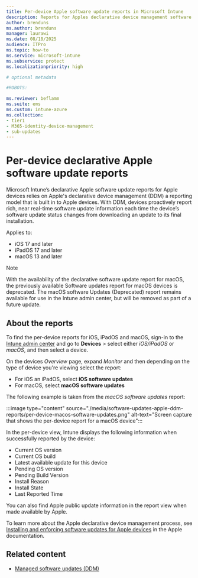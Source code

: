 ```yaml
---
title: Per-device Apple software update reports in Microsoft Intune
description: Reports for Apples declarative device management software updates in Microsoft Intune. View per-device status from each step of the software update process.
author: brenduns
ms.author: brenduns
manager: laurawi
ms.date: 08/18/2025
audience: ITPro
ms.topic: how-to
ms.service: microsoft-intune
ms.subservice: protect
ms.localizationpriority: high

# optional metadata

#ROBOTS:

ms.reviewer: beflamm
ms.suite: ems
ms.custom: intune-azure
ms.collection:
- tier1
- M365-identity-device-management
- sub-updates
---
```


# Per-device declarative Apple software update reports

Microsoft Intune’s declarative Apple software update reports for Apple devices relies on Apple's declarative device management (DDM) a reporting model that is built in to Apple devices. With DDM, devices proactively report rich, near real-time software update information each time the device’s software update status changes from downloading an update to its final installation.

Applies to:

- iOS 17 and later
- iPadOS 17 and later
- macOS 13 and later

> [!NOTE]
>
> With the availability of the declarative software update report for macOS, the previously available Software updates report for macOS devices is deprecated. The macOS software Updates (Deprecated) report remains available for use in the Intune admin center, but will be removed as part of a future update.

## About the reports

To find the per-device reports for iOS, iPadOS and macOS, sign-in to the [Intune admin center](https://go.microsoft.com/fwlink/?linkid=2109431) and go to **Devices** > select either *iOS/iPadOS* or *macOS*, and then select a device.

On the devices *Overview* page, expand *Monitor* and then depending on the type of device you're viewing select the report:

- For iOS an iPadOS, select **iOS software updates**
- For macOS, select **macOS software updates**

The following example is taken from the *macOS software updates* report:

:::image type="content" source="./media/software-updates-apple-ddm-reports/per-device-macos-software-updates.png" alt-text="Screen capture that shows the per-device report for a macOS device":::


In the per-device view, Intune displays the following information when successfully reported by the device:

- Current OS version 
- Current OS build 
- Latest available update for this device
- Pending OS version 
- Pending Build Version
- Install Reason
- Install State
- Last Reported Time

You can also find Apple public update information in the report view when made available by Apple. 

To learn more about the Apple declarative device management process, see [Installing and enforcing software updates for Apple devices](https://support.apple.com/guide/deployment/installing-and-enforcing-software-updates-depd30715cbb/web) in the Apple documentation.

## Related content

- [Managed software updates (DDM)](../protect/managed-software-updates-ios-macos.md)


